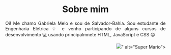 <h1 align="center"> Sobre mim </h1>
<p align="justify"> Oi! Me chamo Gabriela Melo e sou de Salvador-Bahia. Sou estudante de Engenharia Elétrica 💡 e venho participando de alguns cursos de desenvolvimento 💻 usando principalmnete HTML, JavaScript e CSS 😊 </p>
<p align="right">
<img src="<p align="justify">" alt="Super Mario">
</p>


<!--
**gabiRmelo/gabiRmelo** is a ✨ _special_ ✨ repository because its `README.md` (this file) appears on your GitHub profile.


